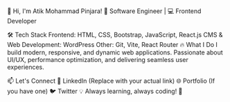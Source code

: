 👋 Hi, I'm Atik Mohammad Pinjara!
🚀 Software Engineer | 💻 Frontend Developer

🛠 Tech Stack
Frontend: HTML, CSS, Bootstrap, JavaScript, React.js
CMS & Web Development: WordPress
Other: Git, Vite, React Router
🔥 What I Do
I build modern, responsive, and dynamic web applications. Passionate about UI/UX, performance optimization, and delivering seamless user experiences.

📫 Let's Connect
💼 LinkedIn (Replace with your actual link)
🌐 Portfolio (If you have one)
🐦 Twitter
💡 Always learning, always coding! 🚀
